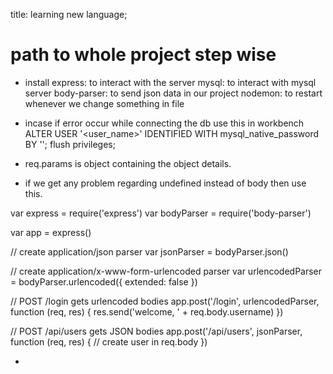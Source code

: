title: learning new language;

# path to whole project step wise

-  install
   express: to interact with the server
   mysql: to interact with mysql server
   body-parser: to send json data in our project
   nodemon: to restart whenever we change something in file

-  incase if error occur while connecting the db use this in workbench
   ALTER USER '<user_name>' IDENTIFIED WITH mysql_native_password BY '<password>';
   flush privileges;

-  req.params is object containing the object details.

-  if we get any problem regarding undefined instead of body then use this.

var express = require('express')
var bodyParser = require('body-parser')

var app = express()

// create application/json parser
var jsonParser = bodyParser.json()

// create application/x-www-form-urlencoded parser
var urlencodedParser = bodyParser.urlencoded({ extended: false })

// POST /login gets urlencoded bodies
app.post('/login', urlencodedParser, function (req, res) {
res.send('welcome, ' + req.body.username)
})

// POST /api/users gets JSON bodies
app.post('/api/users', jsonParser, function (req, res) {
// create user in req.body
})

-
